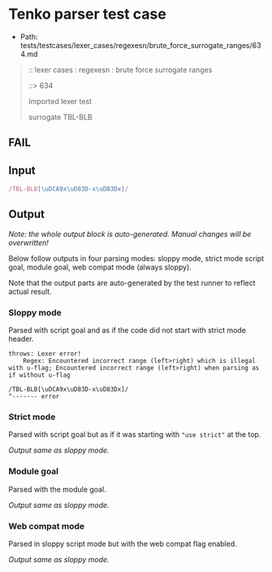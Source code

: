 # Tenko parser test case

- Path: tests/testcases/lexer_cases/regexesn/brute_force_surrogate_ranges/634.md

> :: lexer cases : regexesn : brute force surrogate ranges
>
> ::> 634
>
> Imported lexer test
>
> surrogate TBL-BLB

## FAIL

## Input

`````js
/TBL-BLB[\uDCA9x\uD83D-x\uD83Dx]/
`````

## Output

_Note: the whole output block is auto-generated. Manual changes will be overwritten!_

Below follow outputs in four parsing modes: sloppy mode, strict mode script goal, module goal, web compat mode (always sloppy).

Note that the output parts are auto-generated by the test runner to reflect actual result.

### Sloppy mode

Parsed with script goal and as if the code did not start with strict mode header.

`````
throws: Lexer error!
    Regex: Encountered incorrect range (left>right) which is illegal with u-flag; Encountered incorrect range (left>right) when parsing as if without u-flag

/TBL-BLB[\uDCA9x\uD83D-x\uD83Dx]/
^------- error
`````

### Strict mode

Parsed with script goal but as if it was starting with `"use strict"` at the top.

_Output same as sloppy mode._

### Module goal

Parsed with the module goal.

_Output same as sloppy mode._

### Web compat mode

Parsed in sloppy script mode but with the web compat flag enabled.

_Output same as sloppy mode._
